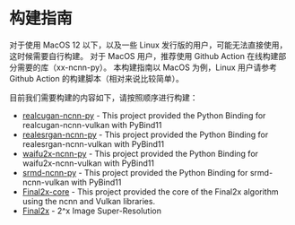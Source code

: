 # 构建指南
对于使用 MacOS 12 以下，以及一些 Linux 发行版的用户，可能无法直接使用，这时候需要自行构建。
对于 MacOS 用户，推荐使用 Github Action 在线构建部分需要的库（xx-ncnn-py）。
本构建指南以 MacOS 为例，Linux 用户请参考 Github Action 的构建脚本（相对来说比较简单）。

目前我们需要构建的内容如下，请按照顺序进行构建：

- [realcugan-ncnn-py](https://github.com/Tohrusky/realcugan-ncnn-py) - This project provided the Python Binding for
  realcugan-ncnn-vulkan with PyBind11
- [realesrgan-ncnn-py](https://github.com/Tohrusky/realesrgan-ncnn-py) - This project provided the Python Binding for
  realesrgan-ncnn-vulkan with PyBind11
- [waifu2x-ncnn-py](https://github.com/Tohrusky/waifu2x-ncnn-py) - This project provided the Python Binding for
  waifu2x-ncnn-vulkan with PyBind11
- [srmd-ncnn-py](https://github.com/Tohrusky/srmd-ncnn-py) - This project provided the Python Binding for
  srmd-ncnn-vulkan with PyBind11
- [Final2x-core](https://github.com/Tohrusky/Final2x-core) - This project provided the core of the Final2x algorithm using the ncnn and Vulkan libraries.
- [Final2x](https://github.com/Tohrusky/Final2x) - 2^x Image Super-Resolution

